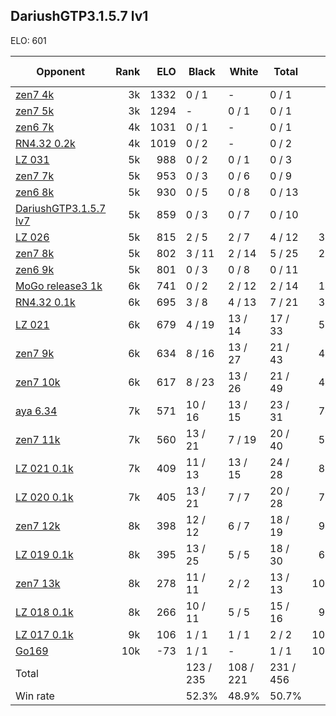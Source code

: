 ## DariushGTP3.1.5.7 lv1 ##

ELO: 601

Opponent | Rank | ELO | Black | White | Total | Win rate
---------|-----:|----:|-------|-------|-------|-------:
[zen7 4k](zen7%204k.md) | 3k | 1332 | 0 / 1 | - | 0 / 1 | 0.0%
[zen7 5k](zen7%205k.md) | 3k | 1294 | - | 0 / 1 | 0 / 1 | 0.0%
[zen6 7k](zen6%207k.md) | 4k | 1031 | 0 / 1 | - | 0 / 1 | 0.0%
[RN4.32 0.2k](RN4.32%200.2k.md) | 4k | 1019 | 0 / 2 | - | 0 / 2 | 0.0%
[LZ 031](LZ%20031.md) | 5k | 988 | 0 / 2 | 0 / 1 | 0 / 3 | 0.0%
[zen7 7k](zen7%207k.md) | 5k | 953 | 0 / 3 | 0 / 6 | 0 / 9 | 0.0%
[zen6 8k](zen6%208k.md) | 5k | 930 | 0 / 5 | 0 / 8 | 0 / 13 | 0.0%
[DariushGTP3.1.5.7 lv7](DariushGTP3.1.5.7%20lv7.md) | 5k | 859 | 0 / 3 | 0 / 7 | 0 / 10 | 0.0%
[LZ 026](LZ%20026.md) | 5k | 815 | 2 / 5 | 2 / 7 | 4 / 12 | 33.3%
[zen7 8k](zen7%208k.md) | 5k | 802 | 3 / 11 | 2 / 14 | 5 / 25 | 20.0%
[zen6 9k](zen6%209k.md) | 5k | 801 | 0 / 3 | 0 / 8 | 0 / 11 | 0.0%
[MoGo release3 1k](MoGo%20release3%201k.md) | 6k | 741 | 0 / 2 | 2 / 12 | 2 / 14 | 14.3%
[RN4.32 0.1k](RN4.32%200.1k.md) | 6k | 695 | 3 / 8 | 4 / 13 | 7 / 21 | 33.3%
[LZ 021](LZ%20021.md) | 6k | 679 | 4 / 19 | 13 / 14 | 17 / 33 | 51.5%
[zen7 9k](zen7%209k.md) | 6k | 634 | 8 / 16 | 13 / 27 | 21 / 43 | 48.8%
[zen7 10k](zen7%2010k.md) | 6k | 617 | 8 / 23 | 13 / 26 | 21 / 49 | 42.9%
[aya 6.34](aya%206.34.md) | 7k | 571 | 10 / 16 | 13 / 15 | 23 / 31 | 74.2%
[zen7 11k](zen7%2011k.md) | 7k | 560 | 13 / 21 | 7 / 19 | 20 / 40 | 50.0%
[LZ 021 0.1k](LZ%20021%200.1k.md) | 7k | 409 | 11 / 13 | 13 / 15 | 24 / 28 | 85.7%
[LZ 020 0.1k](LZ%20020%200.1k.md) | 7k | 405 | 13 / 21 | 7 / 7 | 20 / 28 | 71.4%
[zen7 12k](zen7%2012k.md) | 8k | 398 | 12 / 12 | 6 / 7 | 18 / 19 | 94.7%
[LZ 019 0.1k](LZ%20019%200.1k.md) | 8k | 395 | 13 / 25 | 5 / 5 | 18 / 30 | 60.0%
[zen7 13k](zen7%2013k.md) | 8k | 278 | 11 / 11 | 2 / 2 | 13 / 13 | 100.0%
[LZ 018 0.1k](LZ%20018%200.1k.md) | 8k | 266 | 10 / 11 | 5 / 5 | 15 / 16 | 93.8%
[LZ 017 0.1k](LZ%20017%200.1k.md) | 9k | 106 | 1 / 1 | 1 / 1 | 2 / 2 | 100.0%
[Go169](Go169.md) | 10k | -73 | 1 / 1 | - | 1 / 1 | 100.0%
Total | | | 123 / 235 | 108 / 221 | 231 / 456 | 
Win rate| | | 52.3% | 48.9% | 50.7% | 
